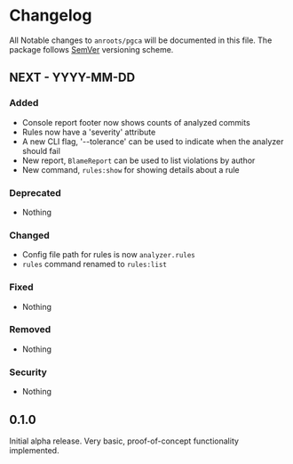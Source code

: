 # Changelog

All Notable changes to `anroots/pgca` will be documented in this file. The package follows [SemVer](http://semver.org) versioning scheme.

## NEXT - YYYY-MM-DD

### Added
- Console report footer now shows counts of analyzed commits
- Rules now have a 'severity' attribute
- A new CLI flag, '--tolerance' can be used to indicate when the analyzer should fail 
- New report, `BlameReport` can be used to list violations by author
- New command, `rules:show` for showing details about a rule

### Deprecated
- Nothing

### Changed
- Config file path for rules is now `analyzer.rules`
- `rules` command renamed to `rules:list`

### Fixed
- Nothing

### Removed
- Nothing

### Security
- Nothing

## 0.1.0

Initial alpha release. Very basic, proof-of-concept functionality implemented.